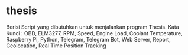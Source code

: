 # thesis
Berisi Script yang dibutuhkan untuk menjalankan program Thesis. 
Kata Kunci : OBD, ELM3277, RPM, Speed, Engine Load, Coolant Temperature, Raspberry Pi, Python, Telegram, Telegram Bot, 
            Web Server, Report, Geolocation, Real Time Position Tracking
            
